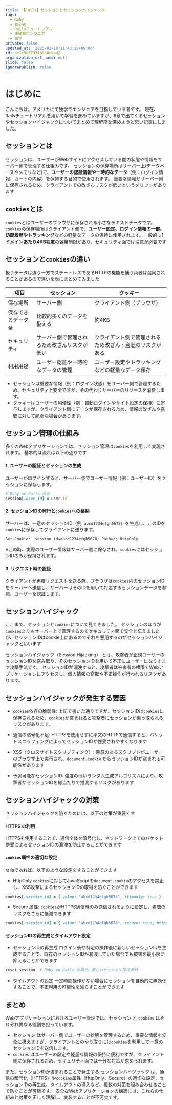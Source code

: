 ```yaml
---
title: 【Rails】セッションとセッションハイジャック
tags:
  - Ruby
  - 初心者
  - Railsチュートリアル
  - 未経験エンジニア
  - 独学
private: false
updated_at: '2025-02-18T11:43:28+09:00'
id: ae1c5e5733f80a0cabd2
organization_url_name: null
slide: false
ignorePublish: false
---
```

# はじめに
こんにちは。アメリカにて独学でエンジニアを目指している者です。
現在、Railsチュートリアルを用いて学習を進めていますが、8章で出てくるセッションやセッションハイジャックについてまとめて理解度を深めようと思い記事にしました。

## セッションとは
セッションは、ユーザーがWebサイトにアクセスしている間の状態や情報をサーバー側で管理する仕組みです。
セッションの保存場所はサーバー上(データベースやメモリなど)で、**ユーザーの認証情報や一時的なデータ**（例：ログイン情報、カートの内容）を保持する目的で使用されます。
重要な情報がサーバー側に保存されるため、クライアントでの改ざんリスクが低いというメリットがあります


## `cookies`とは
`cookies`とはユーザーのブラウザに保存される小さなテキストデータです。
`cookies`の保存場所はクライアント側で、**ユーザー設定、ログイン情報の一部、訪問履歴やトラッキング**などの軽量なデータの保持に使用されます。一般的に**1ドメインあたり4KB程度**の容量制限があり、セキュリティ面では注意が必要です

## セッションと`cookies`の違い
扱うデータは違う一方でステートレスであるHTTPの機能を補う両者は混同されることがあるので違いを表にまとめてみました

| 項目               | セッション                                   | クッキー                                                 | 
| ------------------ | -------------------------------------------- | -------------------------------------------------------- | 
| 保存場所           | サーバー側                                   | クライアント側（ブラウザ）                               | 
| 保存できるデータ量 | 比較的多くのデータを扱える                   | 約4KB                                                    | 
| セキュリティ       | サーバー側で管理されるため改ざんリスクが低い | クライアント側で管理されるため改ざん・盗聴のリスクがある | 
| 利用用途           | ユーザー認証や一時的なデータの管理	          | ユーザー設定やトラッキングなどの軽量なデータ保存         | 

* セッションは重要な情報（例：ログイン状態）をサーバー側で管理するため、セキュリティ上安全ですが、その代わりサーバーのリソースを消費します。
* クッキーはユーザーの利便性（例：自動ログインやサイト設定の保持）に寄与しますが、クライアント側にデータが保存されるため、情報の改ざんや盗聴に対して脆弱な場合があります。


## セッション管理の仕組み
多くのWebアプリケーションでは、セッション管理は`cookies`を利用して実現されます。
基本的は流れは以下の通りです

#### 1. ユーザーの認証とセッションの生成
ユーザーがログインすると、サーバー側でユーザー情報（例：ユーザーID）をセッションに保存します。
```ruby
# Ruby on Rails の例
session[:user_id] = user.id
```
#### 2. セッションIDの発行と`cookies`への格納
サーバーは、一意のセッションID（例: `abcd1234efgh5678`）を生成し、このIDを`cookies`に保存してクライアントに送ります。
```
Set-Cookie: _session_id=abcd1234efgh5678; Path=/; HttpOnly
```
※この時、実際のユーザー情報はサーバー側に保存され、`cookies`にはセッションIDのみが保持されます。

#### 3. リクエスト時の認証
クライアントが再度リクエストを送る際、ブラウザは`cookies`内のセッションIDをサーバーへ送信し、サーバーはそのIDを用いて対応するセッションデータを参照、ユーザーを認証します。

## セッションハイジャック
ここまで、セッションと`cookies`について見てきました。
セッションのほうが`cookies`よりもサーバー上で管理するのでセキュリティ面で安全と伝えましたが、セッションIDはcookie上にあるのでそれを悪用するのがセッションハイジャックといいます

セッションハイジャック（Session Hijacking） とは、攻撃者が正規ユーザーのセッションIDを盗み取り、そのセッションIDを用いて不正にユーザーになりすます攻撃手法です。
セッションIDが漏洩すると、攻撃者は被害者の権限でWebアプリケーションにアクセスし、個人情報の窃取や不正操作が行われるリスクがあります。

## セッションハイジャックが発生する要因


* `cookies`依存の脆弱性:
上記で書いた通りですが、セッションIDは`cookies`に保存されるため、`cookies`が盗まれると攻撃者にセッションが乗っ取られるリスクがあります。

* 通信の暗号化不足:
HTTPSを使用せずに平文のHTTPで通信すると、パケットスニッフィングによってセッションIDが傍受されやすくなります

* XSS（クロスサイトスクリプティング）:
悪意のあるスクリプトがユーザーのブラウザ上で実行され、`document.cookie` からセッションIDが盗まれる可能性があります

* 予測可能なセッションID:
強度の低いランダム生成アルゴリズムにより、攻撃者がセッションIDを総当たりで推測するリスクがあります


## セッションハイジャックの対策
セッションハイジャックを防ぐためには、以下の対策が重要です

#### HTTPS の利用
HTTPSを使用することで、通信全体を暗号化し、ネットワーク上でのパケット傍受によるセッションIDの漏洩を防止することができます

#### `cookies`属性の適切な設定
railsであれば、以下のような設定をすることができます

* HttpOnly
`cookies`に対してJavaScriptの`document.cookie`のアクセスを禁止し、XSS攻撃によるセッションIDの取得を防ぐことができます
```ruby
cookies[:session_id] = { value: "abcd1234efgh5678", httponly: true }
```

* Secure 属性:
`cookies`がHTTPS通信時のみ送信されるように設定し、盗聴のリスクをさらに低減できます
```ruby
cookies[:session_id] = { value: "abcd1234efgh5678", secure: true, httponly: true }
```

#### セッションIDの再生成とタイムアウト設定
* セッションIDの再生成
ログイン後や特定の操作後に新しいセッションIDを生成することで、既存のセッションIDが漏洩していた場合でも被害を最小限に抑えることができます
```ruby
reset_session  # Ruby on Rails の場合、新しいセッションIDを発行
```
* タイムアウトの設定
一定時間操作がない場合にセッションを自動的に無効化することで、不正利用の可能性を減らすことができます


## まとめ
Webアプリケーションにおけるユーザー管理では、セッション と `cookies` はそれぞれ異なる役割を担っています。

* セッション はサーバー側でユーザーの状態を管理するため、重要な情報を安全に扱えますが、クライアントとのやり取りには`cookies`を利用して一意のセッションIDを送信します。
* `cookies` はユーザーの設定や軽量な情報の保持に便利ですが、クライアント側に保存されるため、セキュリティ面では十分な対策が求められます。

また、セッションIDが盗まれることで発生する セッションハイジャック は、通信の暗号化（HTTPS）や`cookies`属性（HttpOnly、Secure）の適切な設定、セッションIDの再生成、タイムアウトの導入など、複数の対策を組み合わせることで防ぐことが可能です。
安全なWebアプリケーションの構築には、これらの仕組みと対策を正しく理解し、実装することが不可欠です。
